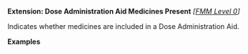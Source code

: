 **Extension: Dose Administration Aid Medicines Present** *[[FMM Level 0](guidance.html)]*

Indicates whether medicines are included in a Dose Administration Aid.

**Examples**

